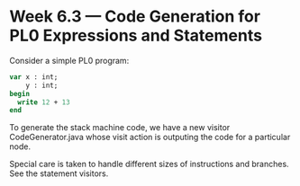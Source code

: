 # Week 6.3 &mdash; Code Generation for PL0 Expressions and Statements

Consider a simple PL0 program:

```pascal
var x : int;
    y : int;
begin
  write 12 + 13
end
```

To generate the stack machine code, we have a new visitor CodeGenerator.java whose visit action is outputing the code for a particular node.

Special care is taken to handle different sizes of instructions and branches. See the statement visitors.
